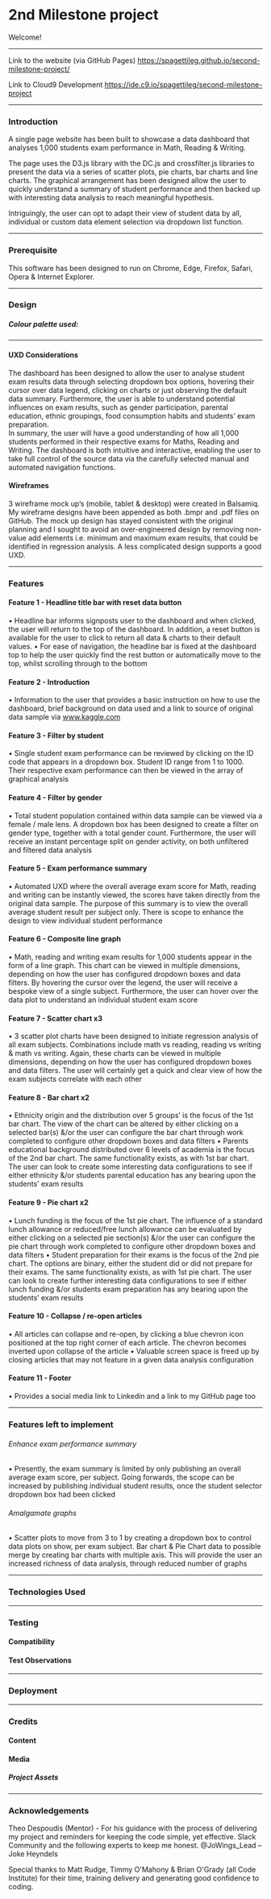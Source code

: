 # 2nd Milestone project 

Welcome!

***
Link to the website (via GitHub Pages) 
https://spagettileg.github.io/second-milestone-project/ 

Link to Cloud9 Development
https://ide.c9.io/spagettileg/second-milestone-project

***

### Introduction

A single page website has been built to showcase a data dashboard that analyses 1,000 students exam performance in Math, Reading & Writing. 

The page uses the D3.js library with the DC.js and crossfilter.js libraries to present the data via a series of scatter plots, pie charts, bar charts and line charts. The graphical arrangement has been designed allow the user to quickly understand a summary of student performance and then backed up with interesting data analysis to reach meaningful hypothesis.
 
Intriguingly, the user can opt to adapt their view of student data by all, individual or custom data element selection via dropdown list function. 

***

### Prerequisite
This software has been designed to run on Chrome, Edge, Firefox, Safari, Opera & Internet Explorer.

***

### Design

##### Colour palette used:

*** 

#### UXD Considerations

The dashboard has been designed to allow the user to analyse student exam results data through selecting dropdown box options, hovering their cursor over data legend, clicking on charts or just observing the default data summary. 
Furthermore, the user is able to understand potential influences on exam results, such as gender participation, parental education, ethnic groupings, food consumption habits and students’ exam preparation.    
In summary, the user will have a good understanding of how all 1,000 students performed in their respective exams for Maths, Reading and Writing. The dashboard is both intuitive and interactive,  enabling the user to take full control of the source data via the carefully selected manual and automated navigation functions.   

#### Wireframes

3 wireframe mock up’s (mobile, tablet & desktop) were created in Balsamiq. 
My wireframe designs have been appended as both .bmpr and .pdf files on GitHub. The mock up design has stayed consistent with the original planning and I sought to avoid an over-engineered design by removing non-value add elements i.e. minimum and maximum exam results, that could be identified in regression analysis.  A less complicated design supports a good UXD.    

*** 

### Features
#### Feature 1 - Headline title bar with reset data button

•	Headline bar informs signposts user to the dashboard and when clicked, the user will return to the top of the dashboard. In addition, a reset button is available for the user to click to return all data & charts to their default values.
•	For ease of navigation, the headline bar is fixed at the dashboard top to help the user quickly find the rest button or automatically move to the top, whilst scrolling through to the bottom  

#### Feature 2 - Introduction

•	Information to the user that provides a basic instruction on how to use the dashboard, brief background on data used and a link to source of original data sample via www.kaggle.com 

#### Feature 3 - Filter by student

•	Single student exam performance can be reviewed by clicking on the ID code that appears in a dropdown box. Student ID range from 1 to 1000. Their respective exam performance can then be viewed in the array of graphical analysis

#### Feature 4 - Filter by gender

•	Total student population contained within data sample can be viewed via a female / male lens. A dropdown box has been designed to create a filter on gender type, together with a total gender count. Furthermore, the user will receive an instant percentage split on gender activity, on both unfiltered and filtered data analysis    

#### Feature 5 - Exam performance summary

•	Automated UXD where the overall average exam score for Math, reading and writing can be instantly viewed, the scores have taken directly from the original data sample. The purpose of this summary is to view the overall average student result per subject only. There is scope to enhance the design to view individual student performance  

#### Feature 6 - Composite line graph 

•	Math, reading and writing exam results for 1,000 students appear in the form of a line graph. This chart can be viewed in multiple dimensions, depending on how the user has configured dropdown boxes and data filters. By hovering the cursor over the legend, the user will receive a bespoke view of a single subject. Furthermore, the user can hover over the data plot to understand an individual student exam score 

#### Feature 7 - Scatter chart x3 

•	3 scatter plot charts have been designed to initiate regression analysis of all exam subjects. Combinations include math vs reading, reading vs writing & math vs writing. Again, these charts can be viewed in multiple dimensions, depending on how the user has configured dropdown boxes and data filters. The user will certainly get a quick and clear view of how the exam subjects correlate with each other 

#### Feature 8 - Bar chart x2 

•	Ethnicity origin and the distribution over 5 groups’ is the focus of the 1st bar chart. The view of the chart can be altered by either clicking on a selected bar(s) &/or the user can configure the bar chart through work completed to configure other dropdown boxes and data filters
•	Parents educational background distributed over 6 levels of academia is the focus of the 2nd bar chart. The same functionality exists, as with 1st bar chart. The user can look to create some interesting data configurations to see if either ethnicity &/or students parental education has any bearing upon the students’ exam results  

#### Feature 9 - Pie chart x2 

•	Lunch funding is the focus of the 1st pie chart. The influence of a standard lunch allowance or reduced/free lunch allowance can be evaluated by either clicking on a selected pie section(s) &/or the user can configure the pie chart through work completed to configure other dropdown boxes and data filters
•	Student preparation for their exams is the focus of the 2nd pie chart. The options are binary, either the student did or did not prepare for their exams. The same functionality exists, as with 1st pie chart. The user can look to create further interesting data configurations to see if either lunch funding &/or students exam preparation has any bearing upon the students’ exam results  

#### Feature 10 - Collapse / re-open articles 

•	All articles can collapse and re-open, by clicking a blue chevron icon positioned at the top right corner of each article. The chevron becomes inverted upon collapse of the article 
•	Valuable screen space is freed up by closing articles that may not feature in a given data analysis configuration

#### Feature 11 - Footer 

•	Provides a social media link to Linkedin and a link to my GitHub page too 

***
### Features left to implement

###### Enhance exam performance summary

•	Presently, the exam summary is limited by only publishing an overall average exam score, per subject. Going forwards, the scope can be increased by publishing individual student results, once the student selector dropdown box had been clicked 

###### Amalgamate graphs

•	Scatter plots to move from 3 to 1 by creating a dropdown box to control data plots on show, per exam subject. Bar chart & Pie Chart data to possible merge by creating bar charts with multiple axis. This will provide the user an increased richness of data analysis, through reduced number of graphs

***
### Technologies Used


***

### Testing

#### Compatibility

#### Test Observations
	

***

### Deployment


***

### Credits

#### Content


#### Media
##### Project Assets


***

### Acknowledgements 
Theo Despoudis (Mentor) - For his guidance with the process of delivering my project and reminders for keeping the code simple, yet effective. 
Slack Community and the following experts to keep me honest.
@JoWings_Lead – Joke Heyndels

Special thanks to Matt Rudge, Timmy O'Mahony & Brian O'Grady (all Code Institute) for their time, training delivery and generating good confidence to coding.

